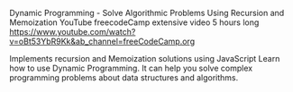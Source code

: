 Dynamic Programming - Solve Algorithmic Problems Using Recursion and Memoization
YouTube freecodeCamp extensive video 5 hours long
https://www.youtube.com/watch?v=oBt53YbR9Kk&ab_channel=freeCodeCamp.org

Implements recursion and Memoization solutions using JavaScript
Learn how to use Dynamic Programming. It can help you solve complex programming problems about data structures and algorithms.
